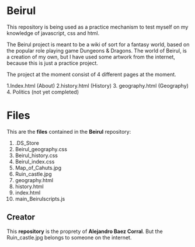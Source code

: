 # Beirul

This repository is being used as a practice mechanism to test myself on my
knowledge of javascript, css and html.

The Beirul project is meant to be a wiki of sort for a fantasy world, based on
the popular role playing game Dungeons & Dragons. The world of Beirul, is a
creation of my own, but I have used some artwork from the internet, because this
is just a practice project.

The project at the moment consist of 4 different pages at the moment.

1.Index.html (About)
2.history.html (History)
3. geography.html (Geography)
4. Politics (not yet completed)

# Files
This are the **files** contained in the **Beirul** repository:

1. .DS_Store
2. Beirul_geography.css
3. Beirul_history.css
4. Beirul_index.css
5. Map_of_Cahuts.jpg
6. Ruin_castle.jpg
7. geography.html
8. history.html
9. index.html
10. main_Beirulscripts.js

## Creator

This **repository** is the proprety of **Alejandro Baez Corral**.
But the Ruin_castle.jpg belongs to someone on the internet.
